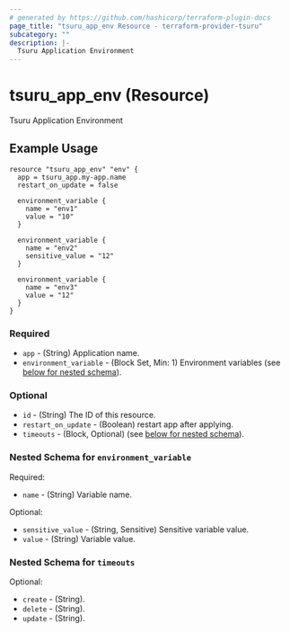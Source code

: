 ```yaml
---
# generated by https://github.com/hashicorp/terraform-plugin-docs
page_title: "tsuru_app_env Resource - terraform-provider-tsuru"
subcategory: ""
description: |-
  Tsuru Application Environment
---
```


# tsuru_app_env (Resource)

Tsuru Application Environment



<!-- schema generated by tfplugindocs -->
## Example Usage

```hcl
resource "tsuru_app_env" "env" {
  app = tsuru_app.my-app.name
  restart_on_update = false

  environment_variable {
    name = "env1"
    value = "10"
  }

  environment_variable {
    name = "env2"
    sensitive_value = "12"
  }

  environment_variable {
    name = "env3"
    value = "12"
  }
}
```

### Required

* `app` - (String) Application name.
* `environment_variable` - (Block Set, Min: 1) Environment variables (see [below for nested schema](#nestedblock--environment_variable)).

### Optional

* `id` - (String) The ID of this resource.
* `restart_on_update` - (Boolean) restart app after applying.
* `timeouts` - (Block, Optional) (see [below for nested schema](#nestedblock--timeouts)).

<a id="nestedblock--environment_variable"></a>
### Nested Schema for `environment_variable`

Required:

* `name` - (String) Variable name.

Optional:

* `sensitive_value` - (String, Sensitive) Sensitive variable value.
* `value` - (String) Variable value.

<a id="nestedblock--timeouts"></a>
### Nested Schema for `timeouts`

Optional:

* `create` - (String).
* `delete` - (String).
* `update` - (String).


